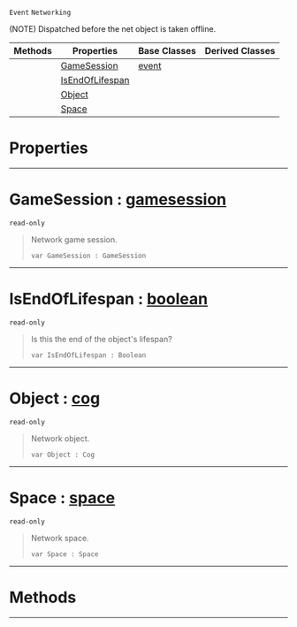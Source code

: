  `Event` `Networking`



(NOTE) Dispatched before the net object is taken offline.

|Methods|Properties|Base Classes|Derived Classes|
|---|---|---|---|
| |[ GameSession](https://github.com/dragonCASTjosh/PlasmaDocs/blob/master/code_reference/class_reference/netobjectoffline.markdown#gamesession-plasma-engine)|[event](https://github.com/dragonCASTjosh/PlasmaDocs/blob/master/code_reference/class_reference/event.markdown)| |
| |[ IsEndOfLifespan](https://github.com/dragonCASTjosh/PlasmaDocs/blob/master/code_reference/class_reference/netobjectoffline.markdown#isendoflifespan-plasma-eng)| | |
| |[ Object](https://github.com/dragonCASTjosh/PlasmaDocs/blob/master/code_reference/class_reference/netobjectoffline.markdown#object-plasma-engine-docum)| | |
| |[ Space](https://github.com/dragonCASTjosh/PlasmaDocs/blob/master/code_reference/class_reference/netobjectoffline.markdown#space-plasma-engine-docume)| | |


 #  Properties


---  
 #  GameSession : [gamesession](https://github.com/dragonCASTjosh/PlasmaDocs/blob/master/code_reference/class_reference/gamesession.markdown)

 `read-only`

> Network game session.
> ``` lang=cpp, name=Lightning
> var GameSession : GameSession


---  
 #  IsEndOfLifespan : [boolean](https://github.com/dragonCASTjosh/PlasmaDocs/blob/master/code_reference/lightning_base_types/boolean.markdown)

 `read-only`

> Is this the end of the object's lifespan?
> ``` lang=cpp, name=Lightning
> var IsEndOfLifespan : Boolean


---  
 #  Object : [cog](https://github.com/dragonCASTjosh/PlasmaDocs/blob/master/code_reference/class_reference/cog.markdown)

 `read-only`

> Network object.
> ``` lang=cpp, name=Lightning
> var Object : Cog


---  
 #  Space : [space](https://github.com/dragonCASTjosh/PlasmaDocs/blob/master/code_reference/class_reference/space.markdown)

 `read-only`

> Network space.
> ``` lang=cpp, name=Lightning
> var Space : Space


---  
 #  Methods


---  
 

 